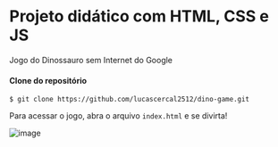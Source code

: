 # Projeto didático com HTML, CSS e JS

Jogo do Dinossauro sem Internet do Google

#### Clone do repositório
`$ git clone https://github.com/lucascercal2512/dino-game.git`


Para acessar o jogo, abra o arquivo `index.html` e se divirta! 

![image](https://user-images.githubusercontent.com/90524666/155603239-89dea97f-4d85-42bf-b0e7-296f767b418b.png)
